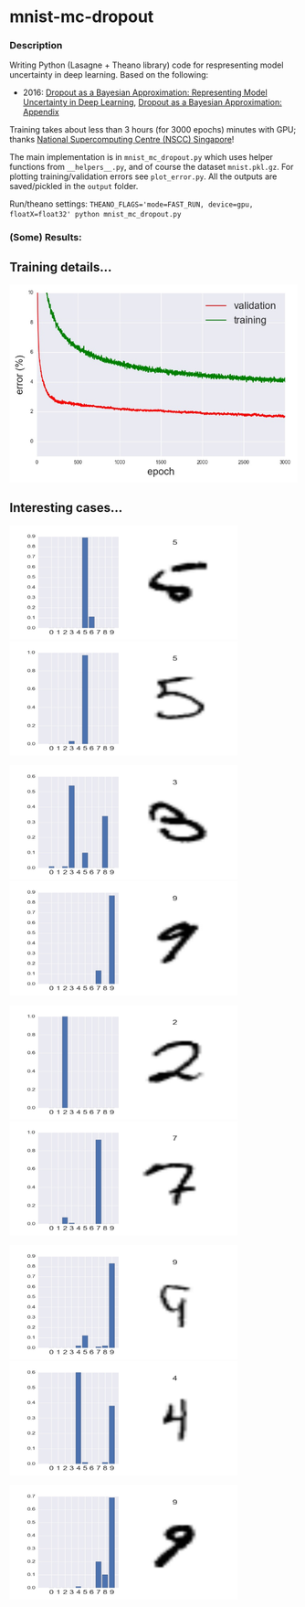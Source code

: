 # mnist-mc-dropout


### Description

Writing Python (Lasagne + Theano library) code for respresenting model uncertainty in deep learning. Based on the following:

* 2016: [Dropout as a Bayesian Approximation: Representing Model Uncertainty in Deep Learning](https://arxiv.org/abs/1506.02142), [Dropout as a Bayesian Approximation: Appendix](https://arxiv.org/abs/1506.02157)

Training takes about less than 3 hours (for 3000 epochs) minutes with GPU; thanks [National Supercomputing Centre (NSCC) Singapore](http://www.nscc.sg)!

The main implementation is in ```mnist_mc_dropout.py``` which uses helper functions from ```__helpers__.py```, and of course the dataset ```mnist.pkl.gz```. For plotting training/validation errors see ```plot_error.py```. All the outputs are saved/pickled in the ```output``` folder.

Run/theano settings: ```THEANO_FLAGS='mode=FAST_RUN, device=gpu, floatX=float32' python mnist_mc_dropout.py```


### (Some) Results:

## Training details...

<img src="./output/errors.jpg">

## Interesting cases...

<img src="./output/index_8.jpg" height="200" width="400"> <img src="./output/index_15.jpg" height="200" width="400">

<img src="./output/index_18.jpg" height="200" width="400"> <img src="./output/index_20.jpg" height="200" width="400">

<img src="./output/index_35.jpg" height="200" width="400"> <img src="./output/index_36.jpg" height="200" width="400">

<img src="./output/index_62.jpg" height="200" width="400"> <img src="./output/index_65.jpg" height="200" width="400">

<img src="./output/index_73.jpg" height="200" width="400">